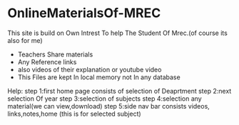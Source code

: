 # OnlineMaterialsOf-MREC

This site is build on Own Intrest To help The Student Of Mrec.(of course its also for me)
* Teachers Share materials 
* Any Reference links
* also videos of their explanation or youtube video
* This Files are kept In local memory not In any database

Help:
 step 1:first home page consists of selection of Deaprtment
 step 2:next selection Of year
 step 3:selection of subjects
 step 4:selection any material(we can view,download)
 step 5:side nav bar consists videos, links,notes,home (this is for selected subject)
 
 
 

